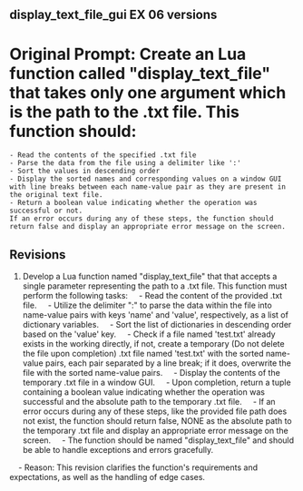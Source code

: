 ## display_text_file_gui EX 06 versions

# Original Prompt: Create an Lua function called "display_text_file" that takes only one argument which is the path to the .txt file. This function should:
    - Read the contents of the specified .txt file
    - Parse the data from the file using a delimiter like ':'
    - Sort the values in descending order
    - Display the sorted names and corresponding values on a window GUI with line breaks between each name-value pair as they are present in the original text file.
    - Return a boolean value indicating whether the operation was successful or not.
    If an error occurs during any of these steps, the function should return false and display an appropriate error message on the screen.

## Revisions

1. Develop a Lua function named "display_text_file" that that accepts a single parameter representing the path to a .txt file. This function must perform the following tasks:
    - Read the content of the provided .txt file.
    - Utilize the delimiter ":" to parse the data within the file into name-value pairs with keys 'name' and 'value', respectively, as a list of dictionary variables.
    - Sort the list of dictionaries in descending order based on the 'value' key.
    - Check if a file named 'test.txt' already exists in the working directly, if not, create a temporary (Do not delete the file upon completion) .txt file named 'test.txt' with the sorted name-value pairs, each pair separated by a line break; if it does, overwrite the file with the sorted name-value pairs.
    - Display the contents of the temporary .txt file in a window GUI.
    - Upon completion, return a tuple containing a boolean value indicating whether the operation was successful and the absolute path to the temporary .txt file.
    - If an error occurs during any of these steps, like the provided file path does not exist, the function should return false, NONE as the absolute path to the temporary .txt file and display an appropriate error message on the screen.
    - The function should be named "display_text_file" and should be able to handle exceptions and errors gracefully.

    - Reason: This revision clarifies the function's requirements and expectations, as well as the handling of edge cases.